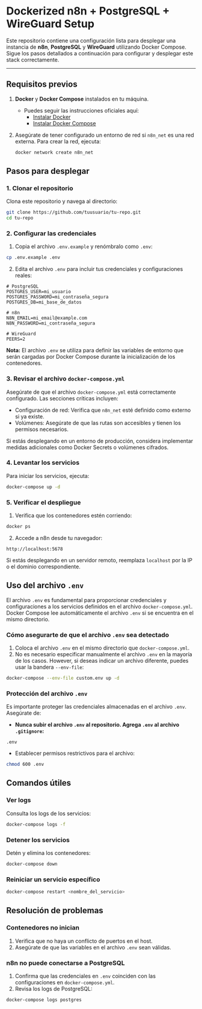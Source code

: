 # Dockerized n8n + PostgreSQL + WireGuard Setup

Este repositorio contiene una configuración lista para desplegar una instancia de **n8n**, **PostgreSQL** y **WireGuard** utilizando Docker Compose. Sigue los pasos detallados a continuación para configurar y desplegar este stack correctamente.

---

## **Requisitos previos**
1. **Docker** y **Docker Compose** instalados en tu máquina. 
   - Puedes seguir las instrucciones oficiales aquí:
     - [Instalar Docker](https://docs.docker.com/get-docker/)
     - [Instalar Docker Compose](https://docs.docker.com/compose/install/)

2. Asegúrate de tener configurado un entorno de red si `n8n_net` es una red externa. Para crear la red, ejecuta:
   ```bash
   docker network create n8n_net
   ```

## **Pasos para desplegar**

### **1. Clonar el repositorio**
Clona este repositorio y navega al directorio:

```bash
git clone https://github.com/tuusuario/tu-repo.git
cd tu-repo
```

### **2. Configurar las credenciales**
1. Copia el archivo `.env.example` y renómbralo como `.env`:

```bash
cp .env.example .env
```

2. Edita el archivo `.env` para incluir tus credenciales y configuraciones reales:

```env
# PostgreSQL
POSTGRES_USER=mi_usuario
POSTGRES_PASSWORD=mi_contraseña_segura
POSTGRES_DB=mi_base_de_datos

# n8n
N8N_EMAIL=mi_email@example.com
N8N_PASSWORD=mi_contraseña_segura

# WireGuard
PEERS=2
```

**Nota:** El archivo `.env` se utiliza para definir las variables de entorno que serán cargadas por Docker Compose durante la inicialización de los contenedores.

### **3. Revisar el archivo `docker-compose.yml`**
Asegúrate de que el archivo `docker-compose.yml` está correctamente configurado. Las secciones críticas incluyen:
* Configuración de red: Verifica que `n8n_net` esté definido como externo si ya existe.
* Volúmenes: Asegúrate de que las rutas son accesibles y tienen los permisos necesarios.

Si estás desplegando en un entorno de producción, considera implementar medidas adicionales como Docker Secrets o volúmenes cifrados.

### **4. Levantar los servicios**
Para iniciar los servicios, ejecuta:

```bash
docker-compose up -d
```

### **5. Verificar el despliegue**
1. Verifica que los contenedores estén corriendo:

```bash
docker ps
```

2. Accede a n8n desde tu navegador:

```
http://localhost:5678
```

Si estás desplegando en un servidor remoto, reemplaza `localhost` por la IP o el dominio correspondiente.

## **Uso del archivo `.env`**
El archivo `.env` es fundamental para proporcionar credenciales y configuraciones a los servicios definidos en el archivo `docker-compose.yml`. Docker Compose lee automáticamente el archivo `.env` si se encuentra en el mismo directorio.

### **Cómo asegurarte de que el archivo `.env` sea detectado**
1. Coloca el archivo `.env` en el mismo directorio que `docker-compose.yml`.
2. No es necesario especificar manualmente el archivo `.env` en la mayoría de los casos. However, si deseas indicar un archivo diferente, puedes usar la bandera `--env-file`:

```bash
docker-compose --env-file custom.env up -d
```

### **Protección del archivo `.env`**
Es importante proteger las credenciales almacenadas en el archivo `.env`. Asegúrate de:
* **Nunca subir el archivo `.env` al repositorio. Agrega `.env` al archivo `.gitignore`:**

```gitignore
.env
```

* Establecer permisos restrictivos para el archivo:

```bash
chmod 600 .env
```

## **Comandos útiles**

### Ver logs
Consulta los logs de los servicios:

```bash
docker-compose logs -f
```

### Detener los servicios
Detén y elimina los contenedores:

```bash
docker-compose down
```

### Reiniciar un servicio específico

```bash
docker-compose restart <nombre_del_servicio>
```

## **Resolución de problemas**

### Contenedores no inician
1. Verifica que no haya un conflicto de puertos en el host.
2. Asegúrate de que las variables en el archivo `.env` sean válidas.

### n8n no puede conectarse a PostgreSQL
1. Confirma que las credenciales en `.env` coinciden con las configuraciones en `docker-compose.yml`.
2. Revisa los logs de PostgreSQL:

```bash
docker-compose logs postgres
```
